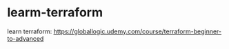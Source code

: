 # learm-terraform
learn terraform: https://globallogic.udemy.com/course/terraform-beginner-to-advanced
